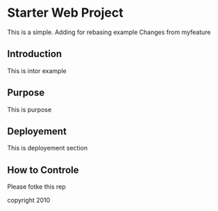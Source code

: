 # Starter Web Project

This is a simple.
Adding for rebasing example
Changes from myfeature

## Introduction

This is intor example

## Purpose

This is purpose

## Deployement

This is deployement section

## How to Controle
Please fotke this rep

copyright 2010